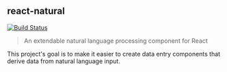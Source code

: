 ## react-natural

[![Build Status](https://travis-ci.org/draynow/react-natural.svg?branch=master)](https://travis-ci.org/draynow/react-natural)

> An extendable natural language processing component for React

This project's goal is to make it easier to create data entry components that derive data from natural language input.
